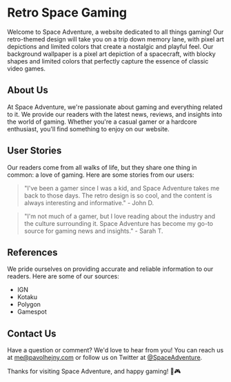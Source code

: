 <!--font:Barlow Condensed-->

# Retro Space Gaming

Welcome to Space Adventure, a website dedicated to all things gaming! Our retro-themed design will take you on a trip down memory lane, with pixel art depictions and limited colors that create a nostalgic and playful feel. Our background wallpaper is a pixel art depiction of a spacecraft, with blocky shapes and limited colors that perfectly capture the essence of classic video games.

## About Us

At Space Adventure, we're passionate about gaming and everything related to it. We provide our readers with the latest news, reviews, and insights into the world of gaming. Whether you're a casual gamer or a hardcore enthusiast, you'll find something to enjoy on our website.

## User Stories

Our readers come from all walks of life, but they share one thing in common: a love of gaming. Here are some stories from our users:

> "I've been a gamer since I was a kid, and Space Adventure takes me back to those days. The retro design is so cool, and the content is always interesting and informative." - John D.

> "I'm not much of a gamer, but I love reading about the industry and the culture surrounding it. Space Adventure has become my go-to source for gaming news and insights." - Sarah T.

## References

We pride ourselves on providing accurate and reliable information to our readers. Here are some of our sources:

-   IGN
-   Kotaku
-   Polygon
-   Gamespot

## Contact Us

Have a question or comment? We'd love to hear from you! You can reach us at me@pavolhejny.com or follow us on Twitter at [@SpaceAdventure](https://twitter.com/SpaceAdventure).

Thanks for visiting Space Adventure, and happy gaming! 🚀🎮

<!--

Write me content for website with wallpaper which alt text is:

"A pixel art depiction of a spacecraft, with blocky shapes and limited colors creating a nostalgic and playful feel."

The name/title of the page should not be 1:1 copy of the alt text but rather a real content of the website which is using this wallpaper.

- Use markdown format
- Start with heading
- Heading should be short and concise
- The content should look like a real website
- The website should not be about the wallpaper, wallpaper is just a related background
- Heading should be contain work "wallpaper" or "background"
- Include real sections like references, contact, user stories, etc. use things relevant to the page purpose.
- Feel free to use structure like headings, bullets, numbering, blockquotes, paragraphs, horizontal lines, etc.
- You can use formatting like bold or _italic_
- You can include UTF-8 emojis
- Links should be only #hash anchors (and you can refer to the document itself)
- Do not include images


---


# Space Adventure: A Retro-Themed Website for Gamers

Welcome to Space Adventure, a website dedicated to all things gaming! Our retro-themed design will take you on a trip down memory lane, with pixel art depictions and limited colors that create a nostalgic and playful feel. Our background wallpaper is a pixel art depiction of a spacecraft, with blocky shapes and limited colors that perfectly capture the essence of classic video games.

## About Us

At Space Adventure, we're passionate about gaming and everything related to it. We provide our readers with the latest news, reviews, and insights into the world of gaming. Whether you're a casual gamer or a hardcore enthusiast, you'll find something to enjoy on our website.

## User Stories

Our readers come from all walks of life, but they share one thing in common: a love of gaming. Here are some stories from our users:

> "I've been a gamer since I was a kid, and Space Adventure takes me back to those days. The retro design is so cool, and the content is always interesting and informative." - John D.

> "I'm not much of a gamer, but I love reading about the industry and the culture surrounding it. Space Adventure has become my go-to source for gaming news and insights." - Sarah T.

## References

We pride ourselves on providing accurate and reliable information to our readers. Here are some of our sources:

- IGN
- Kotaku
- Polygon
- Gamespot

## Contact Us

Have a question or comment? We'd love to hear from you! You can reach us at me@pavolhejny.com or follow us on Twitter at [@SpaceAdventure](https://twitter.com/SpaceAdventure).

Thanks for visiting Space Adventure, and happy gaming! 🚀🎮

-->
